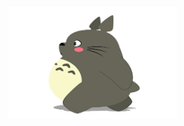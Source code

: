  <img src="https://github.com/Gzbox/personal-picture-storage/blob/master/images/long2.gif?raw=true" width = "300" height = "200" alt="图片名称" align=center />
